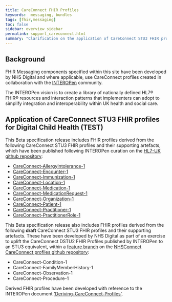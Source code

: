 ```yaml
---
title: CareConnect FHIR Profiles
keywords:  messaging, bundles
tags: [fhir,messaging]
toc: false
sidebar: overview_sidebar
permalink: support_careconnect.html
summary: "Clarification on the application of CareConnect STU3 FHIR profiles for Digital Child Health (TEST) (DCH) event messages"
---
```


## Background ##
FHIR Messaging components specified within this site have been developed by NHS Digital and where applicable, use CareConnect profiles created in collaboration with the [INTEROPen](http://interopen.org) community. 

The INTEROPen vision is to create a library of nationally defined HL7® FHIR® resources and interaction patterns that implementers can adopt to simplify integration and interoperability within UK health and social care.

## Application of CareConnect STU3 FHIR profiles for Digital Child Health (TEST) ##

This Beta specification release includes FHIR profiles derived from the following CareConnect STU3 FHIR profiles and their supporting artefacts, which have been published following INTEROPen curation on the [HL7-UK github repository](https://github.com/HL7-UK/CareConnect-profiles-STU3/):

- [CareConnect-AllergyIntolerance-1](https://fhir.hl7.org.uk/STU3/StructureDefinition/CareConnect-AllergyIntolerance-1)
- [CareConnect-Encounter-1](https://fhir.hl7.org.uk/STU3/StructureDefinition/CareConnect-Encounter-1)
- [CareConnect-Immunization-1](https://fhir.hl7.org.uk/STU3/StructureDefinition/CareConnect-Immunization-1)
- [CareConnect-Location-1](https://fhir.hl7.org.uk/STU3/StructureDefinition/CareConnect-Location-1)
- [CareConnect-Medication-1](https://fhir.hl7.org.uk/STU3/StructureDefinition/CareConnect-Medication-1)
- [CareConnect-MedicationRequest-1](https://fhir.hl7.org.uk/STU3/StructureDefinition/CareConnect-MedicationRequest-1)
- [CareConnect-Organization-1](https://fhir.hl7.org.uk/STU3/StructureDefinition/CareConnect-Organization-1)
- [CareConnect-Patient-1](https://fhir.hl7.org.uk/STU3/StructureDefinition/CareConnect-Patient-1)
- [CareConnect-Practitioner-1](https://fhir.hl7.org.uk/STU3/StructureDefinition/CareConnect-Practitioner-1)
- [CareConnect-PractitionerRole-1](https://fhir.hl7.org.uk/STU3/StructureDefinition/CareConnect-PractitionerRole-1)

This Beta specification release also includes FHIR profiles derived from the following **draft** CareConnect STU3 FHIR profiles and their supporting artefacts. These have been developed by NHS Digital as part of an exercise to uplift the CareConnect DSTU2 FHIR Profiles published by INTEROPen to an STU3 equivalent, within a [feature branch](https://github.com/nhsconnect/CareConnect-profiles/tree/feature/stu3) on the [NHSConnect CareConnect profiles github repository](https://github.com/nhsconnect/CareConnect-profiles):

 - CareConnect-Condition-1
 - CareConnect-FamilyMemberHistory-1
 - CareConnect-Observation-1
 - CareConnect-Procedure-1 

Derived FHIR profiles have been developed with reference to the INTEROPen document ['Deriving-CareConnect-Profiles'](https://docs.google.com/document/d/1Fe6_w78BiNKwAnmsJi0-oQe7TRc2VpFqUQGpdpbkn7s/edit#heading=h.v4n7w91x36ud).


